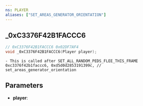 ```yaml
---
ns: PLAYER
aliases: ["SET_AREAS_GENERATOR_ORIENTATION"]
---
```

## _0xC3376F42B1FACCC6

```c
// 0xC3376F42B1FACCC6 0x02DF7AF4
void _0xC3376F42B1FACCC6(Player player);
```

```
- This is called after SET_ALL_RANDOM_PEDS_FLEE_THIS_FRAME  
0xc3376f42b1faccc6, 0xd5d0d2853191399c, // set_areas_generator_orientation  
```

## Parameters
* **player**: 

